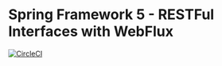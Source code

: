 # Spring Framework 5 - RESTFul Interfaces with WebFlux

[![CircleCI](https://circleci.com/gh/Piyush2509/spring5-webflux-rest.svg?style=svg)](https://circleci.com/gh/Piyush2509/spring5-webflux-rest)
